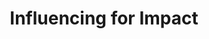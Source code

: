 ---
title       : Influencing for Impact
key         : CP-II
skills      : Behaviour, Mindset, Competency, People Skills
difficulty  : medium
area        : competency

questions :
    - "CP-II-01: Describe the most challenging situation that you have experienced, when you had to persuade someone to accept your point-of-view."
    - "CP-II-02: Provide an example of a relationship that you developed through networking that had a positive impact on your work."
    - "CP-II-03: Give an example of a successful method (for example, research findings, anecdotes, stories, metaphors, or analogies) that you have used to convince a stakeholder to support an idea."

desirable :
    - Used data appropriately to influence others and address concerns
    - Focused on establishing credibility and building rapport with stakeholders to achieve goals
    - Identified and understood the interests and positions of others while driving change
    - Used an effective method of persuasion to influence others’ commitment to a course of action.
    - Presented a convincing case that influenced change with their team

bonus_points :
    - Used data appropriately to influence senior leaders and address concerns
    - Built strong and long-lasting work relationships with key decision makers and acted as an advocate
    - Demonstrated a thorough understanding of stakeholders’ perspectives, and used that understanding to design a successful influence approach
    - Established an effective method of persuasion to influence others’ commitment to a course of action
    - Presented a convincing case that influenced a diverse group of people outside of their immediate team
---